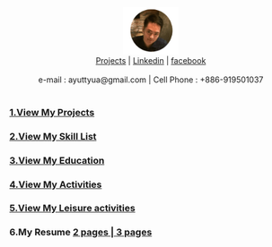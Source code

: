 <p align="center">
    <img src="https://github.com/YuTaNCCU/Personal_Introduction/blob/master/Resume_Picture/%E5%9C%93%E5%BD%A2%E6%8F%92%E9%AD%B7%E9%AD%9A%E5%A4%A7%E9%A0%AD.png" alt="alt text" width="20%" >
  <b></b><br>
    <a href="https://github.com/YuTaNCCU">Projects</a> |
    <a href="https://www.linkedin.com/in/ta-yu-052a0077/">Linkedin</a>  |
    <a href="https://www.facebook.com/ayuttyua">facebook</a> 
    <br><br>
    <a >e-mail : ayuttyua@gmail.com</a> |
    <a >Cell Phone : +886-919501037</a> 
    <br><br>
</p>


### [1.View My Projects](https://github.com/YuTaNCCU?tab=repositories)
### [2.View My Skill List](https://github.com/YuTaNCCU/Personal_Introduction/wiki/2.Skill-List)
### [3.View My Education](https://github.com/YuTaNCCU/Personal_Introduction/wiki/3.Education)
### [4.View My Activities](https://github.com/YuTaNCCU/Personal_Introduction/wiki/4.Activities-and-Experience)
### [5.View My Leisure activities](https://github.com/YuTaNCCU/Personal_Introduction/wiki/5.Recent-Reading-and-Leisure-activities)
### 6.My Resume  [2 pages ]()[|  3 pages]()
